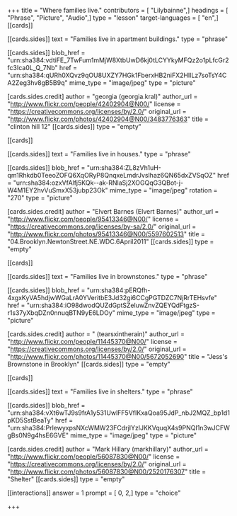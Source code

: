 +++
title = "Where families live."
contributors = [ "Lilybainne",]
headings = [ "Phrase", "Picture", "Audio",]
type = "lesson"
target-languages = [ "en",]
[[cards]]

[[cards.sides]]
text = "Families live in apartment buildings."
type = "phrase"

[[cards.sides]]
blob_href = "urn:sha384:vdtiFE_7TwFum1mMjW8XtbUwD6kj0tLCYYkyMFQz2o1pLfcGr2fc3Ica0L_Q_7Nb"
href = "urn:sha384:qURh0XQvz9qOU8UXZY7HGk1FberxHB2niFX2HlILz7soTsY4CA2Zeg3hv8gB5B9q"
mime_type = "image/jpeg"
type = "picture"

[cards.sides.credit]
author = "georgia (georgia.kral)"
author_url = "http://www.flickr.com/people/42402904@N00/"
license = "https://creativecommons.org/licenses/by/2.0/"
original_url = "http://www.flickr.com/photos/42402904@N00/3483776363"
title = "clinton hill 12"
[[cards.sides]]
type = "empty"

[[cards]]

[[cards.sides]]
text = "Families live in houses."
type = "phrase"

[[cards.sides]]
blob_href = "urn:sha384:ZL8zVh1uH-qm1Rhkdb0TeeoZOFQ6XqORyP8QnqxeLmdrJvslhaz6QN65dxZVSqOZ"
href = "urn:sha384:ozxVfAlfj5KQk--ak-RNlaSj2XOGQqG3QBot-j-W4M1EY2hvVuSmxX53jubp23Ok"
mime_type = "image/jpeg"
rotation = "270"
type = "picture"

[cards.sides.credit]
author = "Elvert Barnes (Elvert Barnes)"
author_url = "http://www.flickr.com/people/95413346@N00/"
license = "https://creativecommons.org/licenses/by-sa/2.0/"
original_url = "http://www.flickr.com/photos/95413346@N00/5597602513"
title = "04.Brooklyn.NewtonStreet.NE.WDC.6April2011"
[[cards.sides]]
type = "empty"

[[cards]]

[[cards.sides]]
text = "Families live in brownstones."
type = "phrase"

[[cards.sides]]
blob_href = "urn:sha384:pERQfh-4xgxKyVA5hdjwWGaLrA0YVeritbE3Jd32gi6CCgPGTDZC7NjRrTEHsvfe"
href = "urn:sha384:iO98dwodQUZdGptSZeluwZnvZQEYQdFtgzS-r1s37yXbqDZn0nnuqBTN9yE6LDOy"
mime_type = "image/jpeg"
type = "picture"

[cards.sides.credit]
author = " (tearsxintherain)"
author_url = "http://www.flickr.com/people/11445370@N00/"
license = "https://creativecommons.org/licenses/by/2.0/"
original_url = "http://www.flickr.com/photos/11445370@N00/5672052690"
title = "Jess's Brownstone in Brooklyn"
[[cards.sides]]
type = "empty"

[[cards]]

[[cards.sides]]
text = "Families live in shelters."
type = "phrase"

[[cards.sides]]
blob_href = "urn:sha384:vXt6wTJ9s9frA1y531UwlFF5VfIKxaQoa95JdP_nbJ2MQZ_bp1d1pKD5SstBeaTy"
href = "urn:sha384:PrlewyxpsNXcWMW23FCdrjIYzlJKKVquqX4s9PNQI1n3wJCFWgBs0N9g4hsE6GVE"
mime_type = "image/jpeg"
type = "picture"

[cards.sides.credit]
author = "Mark Hillary (markhillary)"
author_url = "http://www.flickr.com/people/56087830@N00/"
license = "https://creativecommons.org/licenses/by/2.0/"
original_url = "http://www.flickr.com/photos/56087830@N00/2520176307"
title = "Shelter"
[[cards.sides]]
type = "empty"

[[interactions]]
answer = 1
prompt = [ 0, 2,]
type = "choice"

+++
